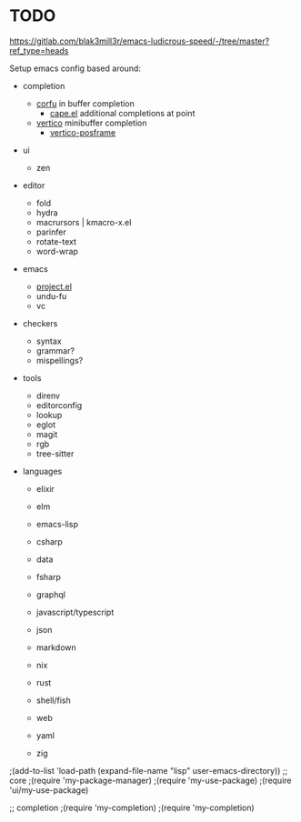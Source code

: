 # TODO

https://gitlab.com/blak3mill3r/emacs-ludicrous-speed/-/tree/master?ref_type=heads

Setup emacs config based around:


- completion
  - [corfu](https://github.com/minad/corfu) in buffer completion
    - [cape.el](https://github.com/minad/cape) additional completions at point
  - [vertico](https://github.com/minad/vertico) minibuffer completion
    - [vertico-posframe](https://github.com/tumashu/vertico-posframe)

- ui
  - zen

- editor
  - fold
  - hydra
  - macrursors | kmacro-x.el
  - parinfer
  - rotate-text
  - word-wrap

- emacs
  - [project.el](https://github.com/emacs-mirror/emacs/blob/master/lisp/progmodes/project.el)
  - undu-fu
  - vc

- checkers
  - syntax
  - grammar?
  - mispellings?

- tools
  - direnv
  - editorconfig
  - lookup
  - eglot
  - magit
  - rgb
  - tree-sitter

- languages
  - elixir
  - elm
  - emacs-lisp

  - csharp
  - data
  - fsharp
  - graphql
  - javascript/typescript
  - json
  - markdown
  - nix
  - rust
  - shell/fish
  - web
  - yaml
  - zig


;(add-to-list 'load-path (expand-file-name "lisp" user-emacs-directory))
;; core
;(require 'my-package-manager)
;(require 'my-use-package)
;(require 'ui/my-use-package)

;; completion
;(require 'my-completion)
;(require 'my-completion)

